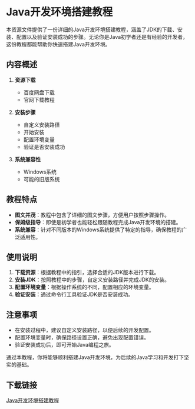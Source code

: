 # Java开发环境搭建教程

本资源文件提供了一份详细的Java开发环境搭建教程，涵盖了JDK的下载、安装、配置以及验证安装成功的步骤。无论你是Java初学者还是有经验的开发者，这份教程都能帮助你快速搭建Java开发环境。

## 内容概述

1. **资源下载**
   - 百度网盘下载
   - 官网下载教程

2. **安装步骤**
   - 自定义安装路径
   - 开始安装
   - 配置环境变量
   - 验证是否安装成功

3. **系统兼容性**
   - Windows系统
   - 可能的旧版系统

## 教程特点

- **图文并茂**：教程中包含了详细的图文步骤，方便用户按照步骤操作。
- **保姆级指导**：即使是初学者也能轻松跟随教程完成Java开发环境的搭建。
- **系统兼容**：针对不同版本的Windows系统提供了特定的指导，确保教程的广泛适用性。

## 使用说明

1. **下载资源**：根据教程中的指引，选择合适的JDK版本进行下载。
2. **安装JDK**：按照教程中的步骤，自定义安装路径并完成JDK的安装。
3. **配置环境变量**：根据操作系统的不同，配置相应的环境变量。
4. **验证安装**：通过命令行工具验证JDK是否安装成功。

## 注意事项

- 在安装过程中，建议自定义安装路径，以便后续的开发配置。
- 配置环境变量时，确保路径设置正确，避免出现配置错误。
- 验证安装成功后，即可开始Java编程之旅。

通过本教程，你将能够顺利搭建Java开发环境，为后续的Java学习和开发打下坚实的基础。

## 下载链接

[Java开发环境搭建教程](https://pan.quark.cn/s/ff55356bfeee)